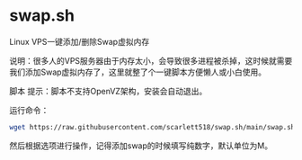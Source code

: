 # swap.sh
Linux VPS一键添加/删除Swap虚拟内存

说明：很多人的VPS服务器由于内存太小，会导致很多进程被杀掉，这时候就需要我们添加Swap虚拟内存了，这里就整了个一键脚本方便懒人或小白使用。

脚本
提示：脚本不支持OpenVZ架构，安装会自动退出。

运行命令：
```bash
wget https://raw.githubusercontent.com/scarlett518/swap.sh/main/swap.sh && bash swap.sh
```
然后根据选项进行操作，记得添加swap的时候填写纯数字，默认单位为M。
